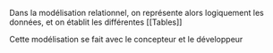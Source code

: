 Dans la modélisation relationnel, on représente alors logiquement les données, et on établit les différentes [[Tables]]

Cette modélisation se fait avec le concepteur et le développeur